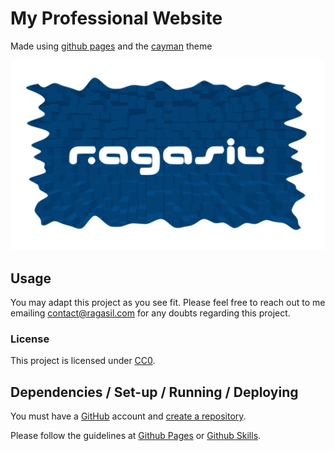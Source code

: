 # My Professional Website

Made using [github pages](https://pages.github.com/) and the [cayman](pages-themes.github.io/cayman/) theme

![Logo](Ragasil_logo_cliped.png)

## Usage

You may adapt this project as you see fit. Please feel free to reach out to me emailing [contact@ragasil.com](mailto:contact@ragasil.com) for any doubts regarding this project.

### License
This project is licensed under [CC0](./LICENSE).

## Dependencies / Set-up / Running / Deploying
You must have a [GitHub](https://github.com/) account and [create a repository](https://docs.github.com/en/repositories/creating-and-managing-repositories/creating-a-new-repository).

Please follow the guidelines at [Github Pages](https://pages.github.com/) or [Github Skills](https://skills.github.com/).
